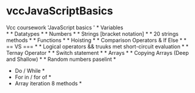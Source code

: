 # vccJavaScriptBasics
Vcc coursework 'JavaScript basics ' 
    * Variables   
        * 
    * Datatypes
        * 
    * Numbers
        * 
    * Strings [bracket notation]
        * 
    * 20 strings methods
        * 
    * Functions
        * 
    * Hoisting
        * 
    * Comparison Operators & If Else 
        * 
    * == VS === 
        * 
    * Logical operators && truuks met short-circuit evaluation
        * 
    * Ternay Operator
        * 
    * Switch statement 
        * 
    * Arrays
        * 
    * Copying Arrays (Deep and Shallow)
        * 
    * Random numbers paselint 
        * 
  * Do / While 
        *   
   * For in / for of 
        * 
 * Array iteration 8 methods
    * 
